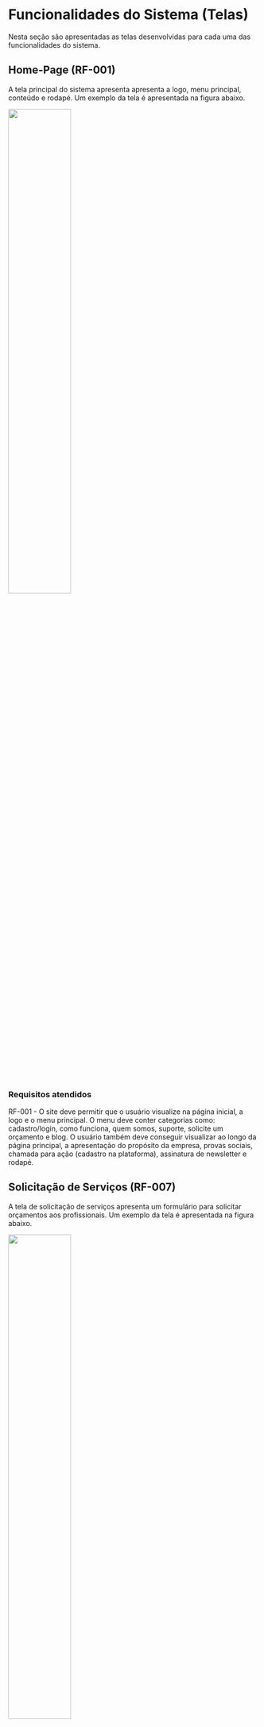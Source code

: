 # Funcionalidades do Sistema (Telas)

Nesta seção são apresentadas as telas desenvolvidas para cada uma das funcionalidades do sistema.

## Home-Page (RF-001)

A tela principal do sistema apresenta apresenta a logo, menu principal, conteúdo e rodapé. Um exemplo da tela é apresentada na figura abaixo. 

<img src="https://i.imgur.com/JMVabAv.jpg" width="50%">

### Requisitos atendidos
RF-001 - O site deve permitir que o usuário visualize na página inicial, a logo e o menu principal. O menu deve conter categorias como: cadastro/login, como funciona, quem somos, suporte, solicite um orçamento e blog. O usuário também deve conseguir visualizar ao longo da página principal, a apresentação do propósito da empresa, provas sociais, chamada para ação (cadastro na plataforma), assinatura de newsletter e rodapé.

## Solicitação de Serviços (RF-007)

A tela de solicitação de serviços apresenta um formulário para solicitar orçamentos aos profissionais. Um exemplo da tela é apresentada na figura abaixo. 

<img src="https://i.imgur.com/RxSupsG.png" width="50%">

### Requisitos atendidos
RF-007	O site deve ter uma funcionalidade que permita o cliente entrar em contato com o profissional dentro do próprio site, para solicitar orçamentos e tirar dúvidas, sem a necessidade de uma ferramenta externa.

## Serviços Solicitados (RF-003)

A tela de Serviços Solicitados apresenta um histórico de solicitações em andamento, separando-as por áreas (Pintor, Pedreiro, Gesseiro). Um exemplo da tela é apresentada na figura abaixo. 

<img src="https://i.imgur.com/C9Xj4iI.png" width="50%">

### Requisitos atendidos
RF-003	O site deve oferecer cards que permitam ao cliente visualizar os orçamentos de profissionais que mostraram interesse no serviço, separando-os por suas respectivas categorias.

## Serviços Solicitados - Detalhes (RF-004)

A tela de Serviços Solicitados - Detalhes, deve apresentar cards adicionais que permitam ao cliente visualizar os orçamentos de profissionais que mostraram interesse no serviço, contendo os dados do profissional, descrição do serviço e valor. Um exemplo da tela é apresentada na figura abaixo. 

<img src="https://i.imgur.com/snImUNz.png" width="50%">

### Requisitos atendidos
RF-004	O site deve oferecer cards adicionais que permitam ao cliente visualizar os orçamentos de profissionais que mostraram interesse no serviço, contendo os dados do profissional, descrição do serviço e valor.



<!--
<span style="color:red">Pré-requisitos: <a href="2-Especificação do Projeto.md"> Especificação do Projeto</a></span>, <a href="3-Projeto de Interface.md"> Projeto de Interface</a>, <a href="4-Metodologia.md"> Metodologia</a>, <a href="3-Projeto de Interface.md"> Projeto de Interface</a>, <a href="5-Arquitetura da Solução.md"> Arquitetura da Solução</a>

Implementação do sistema descritas por meio dos requisitos funcionais e/ou não funcionais. Deve relacionar os requisitos atendidos os artefatos criados (código fonte) além das estruturas de dados utilizadas e as instruções para acesso e verificação da implementação que deve estar funcional no ambiente de hospedagem.

Para cada requisito funcional, pode ser entregue um artefato desse tipo

> **Links Úteis**:
>
> - [Trabalhando com HTML5 Local Storage e JSON](https://www.devmedia.com.br/trabalhando-com-html5-local-storage-e-json/29045)
> - [JSON Tutorial](https://www.w3resource.com/JSON)
> - [JSON Data Set Sample](https://opensource.adobe.com/Spry/samples/data_region/JSONDataSetSample.html)
> - [JSON - Introduction (W3Schools)](https://www.w3schools.com/js/js_json_intro.asp)
> - [JSON Tutorial (TutorialsPoint)](https://www.tutorialspoint.com/json/index.htm)
-->

